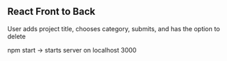 ## React Front to Back

User adds project title, chooses category, submits, and has the option to delete 

npm start -> starts server on localhost 3000
